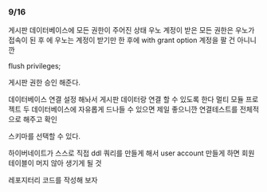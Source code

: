 ### 9/16

게시판 데이터베이스에 모든 권한이 주어진 상태 
우노 계정이 받은 모든 권한은 우노가 접속이 된 후 에 
우노는 계정이 받기만 한 후에 with grant option 
계정을 팔 건 아니니깐 

flush privileges; 

게시판 권한 승인 해준다. 

데이터베이스 연결 설정 해놔서 게시판 데이터랑 연결 할 수 있도록 한다
멀티 모듈 프로젝트 
두 데이터베이스에 자유롭게 드나들 수 있으면 제일 좋으니깐 연결테스트를 전체적으로 해주고 확인

스키마를 선택할 수 있다. 

하이버네이트가 스스로 직접 ddl 쿼리를 만들게 해서 user account 만들게 하면 회원테이블이 
머지 않아 생기게 될 것

레포지터리 코드를 작성해 보자 







































